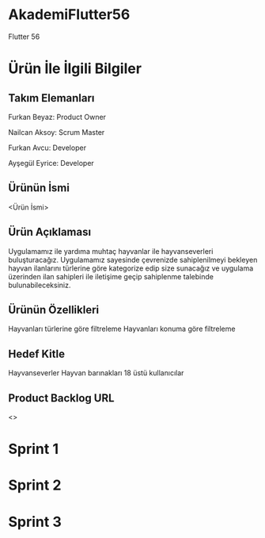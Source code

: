 # AkademiFlutter56

Flutter 56

# Ürün İle İlgili Bilgiler

## Takım Elemanları

Furkan Beyaz: Product Owner

Nailcan Aksoy: Scrum Master

Furkan Avcu: Developer

Ayşegül Eyrice: Developer

## Ürünün İsmi
<Ürün İsmi>
## Ürün Açıklaması
Uygulamamız ile yardıma muhtaç hayvanlar ile hayvanseverleri buluşturacağız. Uygulamamız sayesinde çevrenizde sahiplenilmeyi bekleyen hayvan ilanlarını türlerine göre kategorize edip size sunacağız ve uygulama üzerinden ilan sahipleri ile iletişime geçip sahiplenme talebinde bulunabileceksiniz.
## Ürünün Özellikleri
Hayvanları türlerine göre filtreleme
Hayvanları konuma göre filtreleme
## Hedef Kitle
Hayvanseverler
Hayvan barınakları
18 üstü kullanıcılar
## Product  Backlog URL
<>
# Sprint 1

# Sprint 2

# Sprint 3
